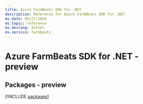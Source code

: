 ```yaml
---
title: Azure FarmBeats SDK for .NET
description: Reference for Azure FarmBeats SDK for .NET
ms.date: 05/27/2024
ms.topic: reference
ms.devlang: dotnet
ms.service: farmbeats
---
```

# Azure FarmBeats SDK for .NET - preview
## Packages - preview
[!INCLUDE [packages](farmbeats-index.md)]